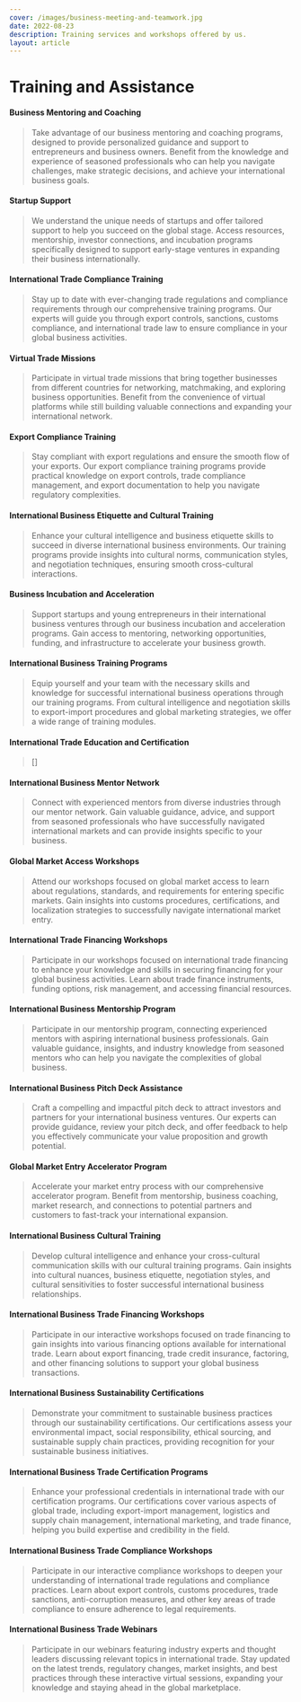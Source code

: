 ```yaml
---
cover: /images/business-meeting-and-teamwork.jpg
date: 2022-08-23
description: Training services and workshops offered by us.
layout: article
---
```


# Training and Assistance

#### Business Mentoring and Coaching
> Take advantage of our business mentoring and coaching programs, designed to provide personalized guidance and support to entrepreneurs and business owners. Benefit from the knowledge and experience of seasoned professionals who can help you navigate challenges, make strategic decisions, and achieve your international business goals.

#### Startup Support
> We understand the unique needs of startups and offer tailored support to help you succeed on the global stage. Access resources, mentorship, investor connections, and incubation programs specifically designed to support early-stage ventures in expanding their business internationally.

#### International Trade Compliance Training
> Stay up to date with ever-changing trade regulations and compliance requirements through our comprehensive training programs. Our experts will guide you through export controls, sanctions, customs compliance, and international trade law to ensure compliance in your global business activities.

#### Virtual Trade Missions
> Participate in virtual trade missions that bring together businesses from different countries for networking, matchmaking, and exploring business opportunities. Benefit from the convenience of virtual platforms while still building valuable connections and expanding your international network.

#### Export Compliance Training
> Stay compliant with export regulations and ensure the smooth flow of your exports. Our export compliance training programs provide practical knowledge on export controls, trade compliance management, and export documentation to help you navigate regulatory complexities.

#### International Business Etiquette and Cultural Training
> Enhance your cultural intelligence and business etiquette skills to succeed in diverse international business environments. Our training programs provide insights into cultural norms, communication styles, and negotiation techniques, ensuring smooth cross-cultural interactions.

#### Business Incubation and Acceleration
> Support startups and young entrepreneurs in their international business ventures through our business incubation and acceleration programs. Gain access to mentoring, networking opportunities, funding, and infrastructure to accelerate your business growth.

#### International Business Training Programs
> Equip yourself and your team with the necessary skills and knowledge for successful international business operations through our training programs. From cultural intelligence and negotiation skills to export-import procedures and global marketing strategies, we offer a wide range of training modules.

#### International Trade Education and Certification
> []

#### International Business Mentor Network
> Connect with experienced mentors from diverse industries through our mentor network. Gain valuable guidance, advice, and support from seasoned professionals who have successfully navigated international markets and can provide insights specific to your business.

#### Global Market Access Workshops
> Attend our workshops focused on global market access to learn about regulations, standards, and requirements for entering specific markets. Gain insights into customs procedures, certifications, and localization strategies to successfully navigate international market entry.

#### International Trade Financing Workshops
> Participate in our workshops focused on international trade financing to enhance your knowledge and skills in securing financing for your global business activities. Learn about trade finance instruments, funding options, risk management, and accessing financial resources.

#### International Business Mentorship Program
> Participate in our mentorship program, connecting experienced mentors with aspiring international business professionals. Gain valuable guidance, insights, and industry knowledge from seasoned mentors who can help you navigate the complexities of global business.

#### International Business Pitch Deck Assistance
> Craft a compelling and impactful pitch deck to attract investors and partners for your international business ventures. Our experts can provide guidance, review your pitch deck, and offer feedback to help you effectively communicate your value proposition and growth potential.

#### Global Market Entry Accelerator Program
> Accelerate your market entry process with our comprehensive accelerator program. Benefit from mentorship, business coaching, market research, and connections to potential partners and customers to fast-track your international expansion.

#### International Business Cultural Training
> Develop cultural intelligence and enhance your cross-cultural communication skills with our cultural training programs. Gain insights into cultural nuances, business etiquette, negotiation styles, and cultural sensitivities to foster successful international business relationships.

#### International Business Trade Financing Workshops
> Participate in our interactive workshops focused on trade financing to gain insights into various financing options available for international trade. Learn about export financing, trade credit insurance, factoring, and other financing solutions to support your global business transactions.

#### International Business Sustainability Certifications
> Demonstrate your commitment to sustainable business practices through our sustainability certifications. Our certifications assess your environmental impact, social responsibility, ethical sourcing, and sustainable supply chain practices, providing recognition for your sustainable business initiatives.

#### International Business Trade Certification Programs
> Enhance your professional credentials in international trade with our certification programs. Our certifications cover various aspects of global trade, including export-import management, logistics and supply chain management, international marketing, and trade finance, helping you build expertise and credibility in the field.

#### International Business Trade Compliance Workshops
> Participate in our interactive compliance workshops to deepen your understanding of international trade regulations and compliance practices. Learn about export controls, customs procedures, trade sanctions, anti-corruption measures, and other key areas of trade compliance to ensure adherence to legal requirements.

#### International Business Trade Webinars
> Participate in our webinars featuring industry experts and thought leaders discussing relevant topics in international trade. Stay updated on the latest trends, regulatory changes, market insights, and best practices through these interactive virtual sessions, expanding your knowledge and staying ahead in the global marketplace.